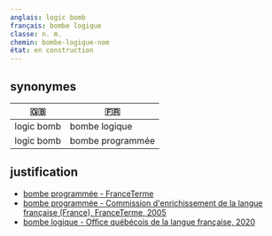 ```yaml
---
anglais: logic bomb
français: bombe logique
classe: n. m.
chemin: bombe-logique-nom
état: en construction
---
```

## synonymes

🇬🇧 | 🇫🇷
---|---
logic bomb|bombe logique
logic bomb|bombe programmée

## justification

- [bombe programmée - FranceTerme](https://www.culture.fr/franceterme/terme/INFO690)
- [bombe programmée - Commission d'enrichissement de la langue française (France), FranceTerme, 2005](https://vitrinelinguistique.oqlf.gouv.qc.ca/fiche-gdt/fiche/26534814/bombe-programmee)
- [bombe logique - Office québécois de la langue française, 2020](https://vitrinelinguistique.oqlf.gouv.qc.ca/fiche-gdt/fiche/2074380/bombe-logique)
